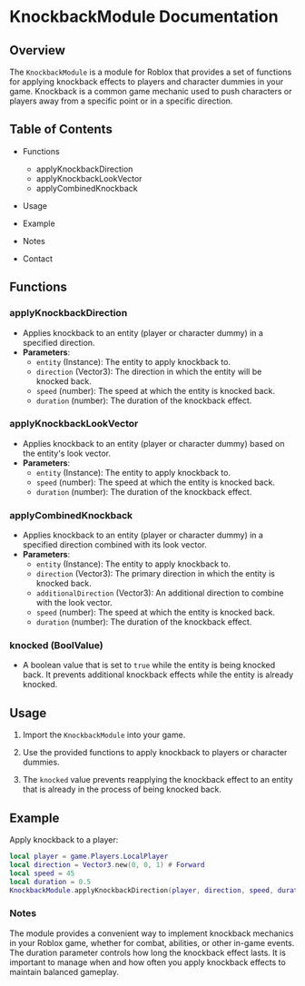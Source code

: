 # KnockbackModule Documentation

## Overview

The `KnockbackModule` is a module for Roblox that provides a set of functions for applying knockback effects to players and character dummies in your game. Knockback is a common game mechanic used to push characters or players away from a specific point or in a specific direction.

## Table of Contents

- Functions
  - applyKnockbackDirection
  - applyKnockbackLookVector
  - applyCombinedKnockback

- Usage
- Example
- Notes
- Contact

## Functions

### applyKnockbackDirection

- Applies knockback to an entity (player or character dummy) in a specified direction.
- **Parameters**:
  - `entity` (Instance): The entity to apply knockback to.
  - `direction` (Vector3): The direction in which the entity will be knocked back.
  - `speed` (number): The speed at which the entity is knocked back.
  - `duration` (number): The duration of the knockback effect.

### applyKnockbackLookVector

- Applies knockback to an entity (player or character dummy) based on the entity's look vector.
- **Parameters**:
  - `entity` (Instance): The entity to apply knockback to.
  - `speed` (number): The speed at which the entity is knocked back.
  - `duration` (number): The duration of the knockback effect.

### applyCombinedKnockback

- Applies knockback to an entity (player or character dummy) in a specified direction combined with its look vector.
- **Parameters**:
  - `entity` (Instance): The entity to apply knockback to.
  - `direction` (Vector3): The primary direction in which the entity is knocked back.
  - `additionalDirection` (Vector3): An additional direction to combine with the look vector.
  - `speed` (number): The speed at which the entity is knocked back.
  - `duration` (number): The duration of the knockback effect.

### knocked (BoolValue)

- A boolean value that is set to `true` while the entity is being knocked back. It prevents additional knockback effects while the entity is already knocked.

## Usage

1. Import the `KnockbackModule` into your game.

2. Use the provided functions to apply knockback to players or character dummies.

3. The `knocked` value prevents reapplying the knockback effect to an entity that is already in the process of being knocked back.

## Example

Apply knockback to a player:
```lua
local player = game.Players.LocalPlayer
local direction = Vector3.new(0, 0, 1) # Forward
local speed = 45
local duration = 0.5
KnockbackModule.applyKnockbackDirection(player, direction, speed, duration)


```

### Notes
The module provides a convenient way to implement knockback mechanics in your Roblox game, whether for combat, abilities, or other in-game events.
The duration parameter controls how long the knockback effect lasts.
It is important to manage when and how often you apply knockback effects to maintain balanced gameplay.

